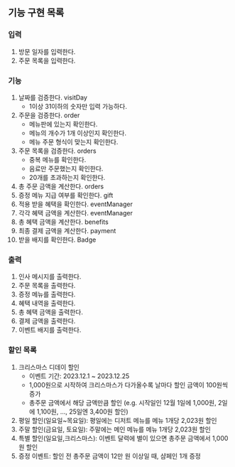 ## 기능 구현 목록

### 입력

1. 방문 일자를 입력한다.
2. 주문 목록을 입력한다.

### 기능

1. 날짜를 검증한다. visitDay
    - 1이상 31이하의 숫자만 입력 가능하다.
2. 주문을 검증한다. order
    - 메뉴판에 있는지 확인한다.
    - 메뉴의 개수가 1개 이상인지 확인한다.
    - 메뉴 주문 형식이 맞는지 확인한다.
3. 주문 목록을 검증한다. orders
    - 중복 메뉴를 확인한다.
    - 음료만 주문했는지 확인한다.
    - 20개를 초과하는지 확인한다.
4. 총 주문 금액을 계산한다. orders
5. 증정 메뉴 지급 여부를 확인한다. gift
6. 적용 받을 혜택을 확인한다. eventManager
7. 각각 혜택 금액을 계산한다. eventManager
8. 총 혜택 금액을 계산한다. benefits
9. 최종 결제 금액을 계산한다. payment
10. 받을 배지를 확인한다. Badge

### 출력

1. 인사 메시지를 출력한다.
2. 주문 목록을 출력한다.
3. 증정 메뉴를 출력한다.
4. 혜택 내역을 출력한다.
5. 총 혜택 금액을 출력한다.
6. 결제 금액을 출력한다.
7. 이벤트 배지를 출력한다.

### 할인 목록

1. 크리스마스 디데이 할인
    - 이벤트 기간: 2023.12.1 ~ 2023.12.25
    - 1,000원으로 시작하여 크리스마스가 다가올수록 날마다 할인 금액이 100원씩 증가
    - 총주문 금액에서 해당 금액만큼 할인
      (e.g. 시작일인 12월 1일에 1,000원, 2일에 1,100원, ..., 25일엔 3,400원 할인)
2. 평일 할인(일요일~목요일): 평일에는 디저트 메뉴를 메뉴 1개당 2,023원 할인
3. 주말 할인(금요일, 토요일): 주말에는 메인 메뉴를 메뉴 1개당 2,023원 할인
4. 특별 할인(일요일,크리스마스): 이벤트 달력에 별이 있으면 총주문 금액에서 1,000원 할인
5. 증정 이벤트: 할인 전 총주문 금액이 12만 원 이상일 때, 샴페인 1개 증정

